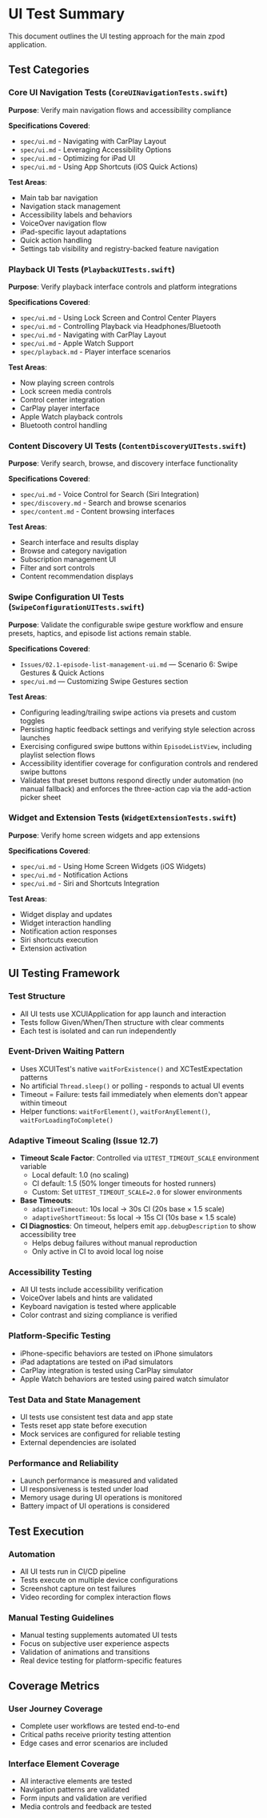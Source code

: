 # UI Test Summary

This document outlines the UI testing approach for the main zpod application.

## Test Categories

### Core UI Navigation Tests (`CoreUINavigationTests.swift`)
**Purpose**: Verify main navigation flows and accessibility compliance

**Specifications Covered**:
- `spec/ui.md` - Navigating with CarPlay Layout
- `spec/ui.md` - Leveraging Accessibility Options  
- `spec/ui.md` - Optimizing for iPad UI
- `spec/ui.md` - Using App Shortcuts (iOS Quick Actions)

**Test Areas**:
- Main tab bar navigation
- Navigation stack management
- Accessibility labels and behaviors
- VoiceOver navigation flow
- iPad-specific layout adaptations
- Quick action handling
- Settings tab visibility and registry-backed feature navigation

### Playback UI Tests (`PlaybackUITests.swift`)
**Purpose**: Verify playback interface controls and platform integrations

**Specifications Covered**:
- `spec/ui.md` - Using Lock Screen and Control Center Players
- `spec/ui.md` - Controlling Playback via Headphones/Bluetooth
- `spec/ui.md` - Navigating with CarPlay Layout
- `spec/ui.md` - Apple Watch Support
- `spec/playback.md` - Player interface scenarios

**Test Areas**:
- Now playing screen controls
- Lock screen media controls
- Control center integration
- CarPlay player interface
- Apple Watch playback controls
- Bluetooth control handling

### Content Discovery UI Tests (`ContentDiscoveryUITests.swift`)
**Purpose**: Verify search, browse, and discovery interface functionality

**Specifications Covered**:
- `spec/ui.md` - Voice Control for Search (Siri Integration)
- `spec/discovery.md` - Search and browse scenarios
- `spec/content.md` - Content browsing interfaces

**Test Areas**:
- Search interface and results display
- Browse and category navigation
- Subscription management UI
- Filter and sort controls
- Content recommendation displays

### Swipe Configuration UI Tests (`SwipeConfigurationUITests.swift`)
**Purpose**: Validate the configurable swipe gesture workflow and ensure presets, haptics, and episode list actions remain stable.

**Specifications Covered**:
- `Issues/02.1-episode-list-management-ui.md` — Scenario 6: Swipe Gestures & Quick Actions
- `spec/ui.md` — Customizing Swipe Gestures section

**Test Areas**:
- Configuring leading/trailing swipe actions via presets and custom toggles
- Persisting haptic feedback settings and verifying style selection across launches
- Exercising configured swipe buttons within `EpisodeListView`, including playlist selection flows
- Accessibility identifier coverage for configuration controls and rendered swipe buttons
- Validates that preset buttons respond directly under automation (no manual fallback) and enforces the three-action cap via the add-action picker sheet

### Widget and Extension Tests (`WidgetExtensionTests.swift`)
**Purpose**: Verify home screen widgets and app extensions

**Specifications Covered**:
- `spec/ui.md` - Using Home Screen Widgets (iOS Widgets)
- `spec/ui.md` - Notification Actions
- `spec/ui.md` - Siri and Shortcuts Integration

**Test Areas**:
- Widget display and updates
- Widget interaction handling
- Notification action responses
- Siri shortcuts execution
- Extension activation

## UI Testing Framework

### Test Structure
- All UI tests use XCUIApplication for app launch and interaction
- Tests follow Given/When/Then structure with clear comments
- Each test is isolated and can run independently

### Event-Driven Waiting Pattern
- Uses XCUITest's native `waitForExistence()` and XCTestExpectation patterns
- No artificial `Thread.sleep()` or polling - responds to actual UI events
- Timeout = Failure: tests fail immediately when elements don't appear within timeout
- Helper functions: `waitForElement()`, `waitForAnyElement()`, `waitForLoadingToComplete()`

### Adaptive Timeout Scaling (Issue 12.7)
- **Timeout Scale Factor**: Controlled via `UITEST_TIMEOUT_SCALE` environment variable
  - Local default: 1.0 (no scaling)
  - CI default: 1.5 (50% longer timeouts for hosted runners)
  - Custom: Set `UITEST_TIMEOUT_SCALE=2.0` for slower environments
- **Base Timeouts**:
  - `adaptiveTimeout`: 10s local → 30s CI (20s base × 1.5 scale)
  - `adaptiveShortTimeout`: 5s local → 15s CI (10s base × 1.5 scale)
- **CI Diagnostics**: On timeout, helpers emit `app.debugDescription` to show accessibility tree
  - Helps debug failures without manual reproduction
  - Only active in CI to avoid local log noise

### Accessibility Testing
- All UI tests include accessibility verification
- VoiceOver labels and hints are validated
- Keyboard navigation is tested where applicable
- Color contrast and sizing compliance is verified

### Platform-Specific Testing
- iPhone-specific behaviors are tested on iPhone simulators
- iPad adaptations are tested on iPad simulators
- CarPlay integration is tested using CarPlay simulator
- Apple Watch behaviors are tested using paired watch simulator

### Test Data and State Management
- UI tests use consistent test data and app state
- Tests reset app state before execution
- Mock services are configured for reliable testing
- External dependencies are isolated

### Performance and Reliability
- Launch performance is measured and validated
- UI responsiveness is tested under load
- Memory usage during UI operations is monitored
- Battery impact of UI operations is considered

## Test Execution

### Automation
- All UI tests run in CI/CD pipeline
- Tests execute on multiple device configurations
- Screenshot capture on test failures
- Video recording for complex interaction flows

### Manual Testing Guidelines
- Manual testing supplements automated UI tests
- Focus on subjective user experience aspects
- Validation of animations and transitions
- Real device testing for platform-specific features

## Coverage Metrics

### User Journey Coverage
- Complete user workflows are tested end-to-end
- Critical paths receive priority testing attention
- Edge cases and error scenarios are included

### Interface Element Coverage
- All interactive elements are tested
- Navigation patterns are validated
- Form inputs and validation are verified
- Media controls and feedback are tested
